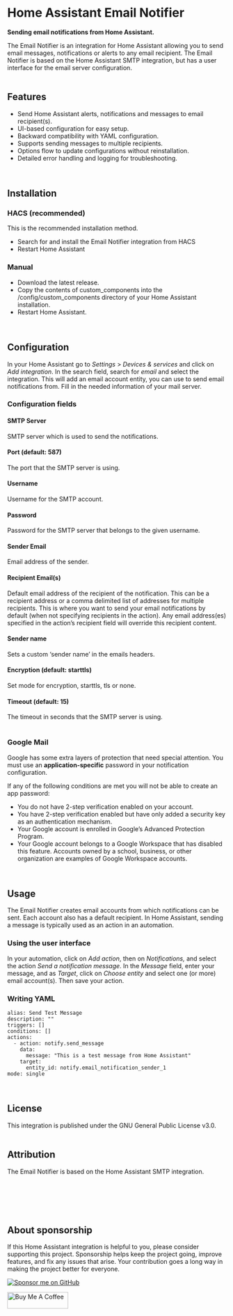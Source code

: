# Home Assistant Email Notifier
**Sending email notifications from Home Assistant.**

The Email Notifier is an integration for Home Assistant allowing you to send email messages, notifications or alerts to any email recipient. The Email Notifier is based on the Home Assistant SMTP integration, but has a user interface for the email server configuration.
<br />
<br />

## Features
- Send Home Assistant alerts, notifications and messages to email recipient(s).
- UI-based configuration for easy setup.
- Backward compatibility with YAML configuration.
- Supports sending messages to multiple recipients.
- Options flow to update configurations without reinstallation.
- Detailed error handling and logging for troubleshooting.
<br />

## Installation

### HACS (recommended)
<!--<a href="https://my.home-assistant.io/redirect/hacs_repository/?owner=microteq&amp;repository=whatsigram_messenger&amp;category=integration" target="_blank" rel="noreferrer noopener"><img src="https://my.home-assistant.io/badges/hacs_repository.svg" alt="Open your Home Assistant instance and open a repository inside the Home Assistant Community Store."></a>-->

<!--[![Open your Home Assistant instance and open a repository inside the Home Assistant Community Store.](https://my.home-assistant.io/badges/hacs_repository.svg)](https://my.home-assistant.io/redirect/hacs_repository/?owner=microteq&repository=whatsigram_messenger)-->

This is the recommended installation method.

- Search for and install the Email Notifier integration from HACS
- Restart Home Assistant

### Manual
- Download the latest release.
- Copy the contents of custom_components into the /config/custom_components directory of your Home Assistant installation.
- Restart Home Assistant.
<br>

## Configuration

In your Home Assistant go to _Settings_ > _Devices & services_ and click on _Add integration_. In the search field, search for _email_ and select the integration. This will add an email account entity, you can use to send email notifications from. Fill in the needed information of your mail server. 

### Configuration fields

#### SMTP Server
SMTP server which is used to send the notifications.

#### Port (default: 587)
The port that the SMTP server is using.

#### Username
Username for the SMTP account.

#### Password
Password for the SMTP server that belongs to the given username. 

#### Sender Email
Email address of the sender.

#### Recipient Email(s)
Default email address of the recipient of the notification. This can be a recipient address or a comma delimited list of addresses for multiple recipients.
This is where you want to send your email notifications by default (when not specifying recipients in the action). Any email address(es) specified in the action’s recipient field will override this recipient content.

#### Sender name
Sets a custom ‘sender name’ in the emails headers.

#### Encryption (default: starttls)
Set mode for encryption, starttls, tls or none.

#### Timeout (default: 15)
The timeout in seconds that the SMTP server is using.
<br>
<br>

### Google Mail
Google has some extra layers of protection that need special attention. You must use an **application-specific** password in your notification configuration.

If any of the following conditions are met you will not be able to create an app password:

- You do not have 2-step verification enabled on your account.
- You have 2-step verification enabled but have only added a security key as an authentication mechanism.
- Your Google account is enrolled in Google’s Advanced Protection Program.
- Your Google account belongs to a Google Workspace that has disabled this feature. Accounts owned by a school, business, or other organization are examples of Google Workspace accounts.
<br/>

## Usage

The Email Notifier creates email accounts from which notifications can be sent. Each account also has a default recipient. In Home Assistant, sending a message is typically used as an action in an automation.

### Using the user interface


In your automation, click on _Add action_, then on _Notifications,_ and select the action _Send a notification message_. In the _Message_ field, enter your message, and as _Target_, click on _Choose entity_ and select one (or more) email account(s). Then save your action.

### Writing YAML

```
alias: Send Test Message
description: ""
triggers: []
conditions: []
actions:
  - action: notify.send_message
    data:
      message: "This is a test message from Home Assistant"
    target:
      entity_id: notify.email_notification_sender_1
mode: single
```
<br />

## License

This integration is published under the GNU General Public License v3.0.
<br />
<br/>

## Attribution

The Email Notifier is based on the Home Assistant SMTP integration.
<br />
<br />
<br />
<br />
<br />
<br />

## About sponsorship

If this Home Assistant integration is helpful to you, please consider supporting this project. Sponsorship helps keep the project going, improve features, and fix any issues that arise. Your contribution goes a long way in making the project better for everyone.


[![Sponsor me on GitHub](https://img.shields.io/badge/sponsor-me%20on%20GitHub-green)](https://github.com/sponsors/microteq)

<a href="https://www.buymeacoffee.com/microteq" target="_blank"><img src="https://cdn.buymeacoffee.com/buttons/v2/default-yellow.png" alt="Buy Me A Coffee" width="140" height="38" style="height: 38px !important;width: 140px !important;" ></a>








